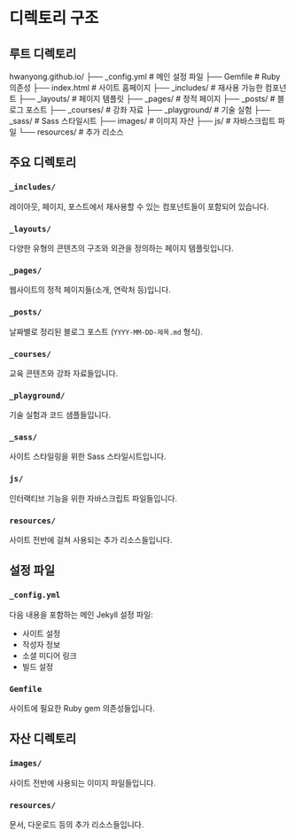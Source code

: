 # 디렉토리 구조

## 루트 디렉토리
hwanyong.github.io/
├── _config.yml          # 메인 설정 파일
├── Gemfile             # Ruby 의존성
├── index.html          # 사이트 홈페이지
├── _includes/          # 재사용 가능한 컴포넌트
├── _layouts/           # 페이지 템플릿
├── _pages/            # 정적 페이지
├── _posts/            # 블로그 포스트
├── _courses/          # 강좌 자료
├── _playground/       # 기술 실험
├── _sass/            # Sass 스타일시트
├── images/           # 이미지 자산
├── js/               # 자바스크립트 파일
└── resources/        # 추가 리소스

## 주요 디렉토리

### `_includes/`
레이아웃, 페이지, 포스트에서 재사용할 수 있는 컴포넌트들이 포함되어 있습니다.

### `_layouts/`
다양한 유형의 콘텐츠의 구조와 외관을 정의하는 페이지 템플릿입니다.

### `_pages/`
웹사이트의 정적 페이지들(소개, 연락처 등)입니다.

### `_posts/`
날짜별로 정리된 블로그 포스트 (`YYYY-MM-DD-제목.md` 형식).

### `_courses/`
교육 콘텐츠와 강좌 자료들입니다.

### `_playground/`
기술 실험과 코드 샘플들입니다.

### `_sass/`
사이트 스타일링을 위한 Sass 스타일시트입니다.

### `js/`
인터랙티브 기능을 위한 자바스크립트 파일들입니다.

### `resources/`
사이트 전반에 걸쳐 사용되는 추가 리소스들입니다.

## 설정 파일

### `_config.yml`
다음 내용을 포함하는 메인 Jekyll 설정 파일:
- 사이트 설정
- 작성자 정보
- 소셜 미디어 링크
- 빌드 설정

### `Gemfile`
사이트에 필요한 Ruby gem 의존성들입니다.

## 자산 디렉토리

### `images/`
사이트 전반에 사용되는 이미지 파일들입니다.

### `resources/`
문서, 다운로드 등의 추가 리소스들입니다.
